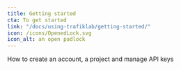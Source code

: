 ```yaml
---
title: Getting started
cta: To get started
link: "/docs/using-trafiklab/getting-started/"
icon: /icons/OpenedLock.svg
icon_alt: an open padlock
---
```

How to create an account, a project and manage API keys 
